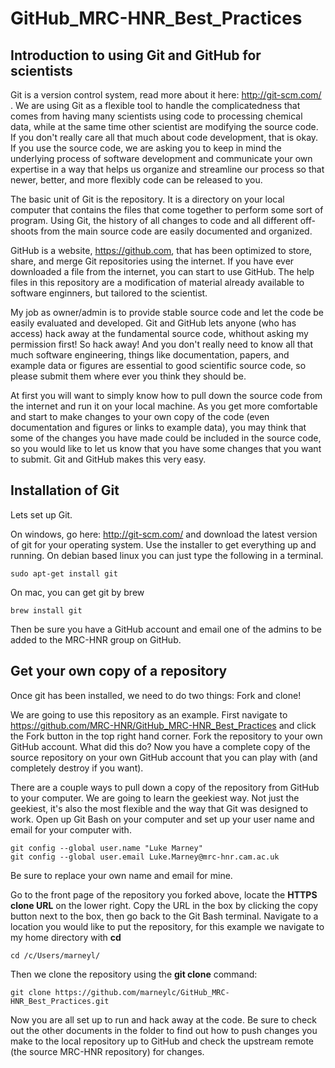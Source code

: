 GitHub_MRC-HNR_Best_Practices
=============================

Introduction to using Git and GitHub for scientists
----------------------------------------

Git is a version control system, read more about it here: http://git-scm.com/ . We are using Git as a flexible tool to handle the complicatedness that comes from having many scientists using code to processing chemical data, while at the same time other scientist are modifying the source code. If you don't really care all that much about code development, that is okay. If you use the source code, we are asking you to keep in mind the underlying process of software development and communicate your own expertise in a way that helps us organize and streamline our process so that newer, better, and more flexibly code can be released to you.

The basic unit of Git is the repository. It is a directory on your local computer that contains the files that come together to perform some sort of program. Using Git, the history of all changes to code and all different off-shoots from the main source code are easily documented and organized.

GitHub is a website, https://github.com, that has been optimized to store, share, and merge Git repositories using the internet. If you have ever downloaded a file from the internet, you can start to use GitHub. The help files in this repository are a modification of material already available to software enginners, but tailored to the scientist.

My job as owner/admin is to provide stable source code and let the code be easily evaluated and developed. Git and GitHub lets anyone (who has access) hack away at the fundamental source code, whithout asking my permission first! So hack away! And you don't really need to know all that much software engineering, things like documentation, papers, and example data or figures are essential to good scientific source code, so please submit them where ever you think they should be.

At first you will want to simply know how to pull down the source code from the internet and run it on your local machine. As you get more comfortable and start to make changes to your own copy of the code (even documentation and figures or links to example data), you may think that some of the changes you have made could be included in the source code, so you would like to let us know that you have some changes that you want to submit. Git and GitHub makes this very easy.

Installation of Git
-------------------

Lets set up Git.

On windows, go here: http://git-scm.com/ and download the latest version of git for your operating system. Use the installer to get everything up and running. On debian based linux you can just type the following in a terminal.

``` shell
sudo apt-get install git
```

On mac, you can get git by brew
``` shell
brew install git
```

Then be sure you have a GitHub account and email one of the admins to be added to the MRC-HNR group on GitHub.

Get your own copy of a repository
---------------------------------

Once git has been installed, we need to do two things: Fork and clone!

We are going to use this repository as an example. First navigate to https://github.com/MRC-HNR/GitHub_MRC-HNR_Best_Practices and click the Fork button in the top right hand corner. Fork the repository to your own GitHub account. What did this do? Now you have a complete copy of the source repository on your own GitHub account that you can play with (and completely destroy if you want).

There are a couple ways to pull down a copy of the repository from GitHub to your computer. We are going to learn the geekiest way. Not just the geekiest, it's also the most flexible and the way that Git was designed to work. Open up Git Bash on your computer and set up your user name and email for your computer with.

``` git
git config --global user.name "Luke Marney"
git config --global user.email Luke.Marney@mrc-hnr.cam.ac.uk
```

Be sure to replace your own name and email for mine.

Go to the front page of the repository you forked above, locate the **HTTPS clone URL** on the lower right. Copy the URL in the box by clicking the copy button next to the box, then go back to the Git Bash terminal. Navigate to a location you would like to put the repository, for this example we navigate to my home directory with **cd**

``` git
cd /c/Users/marneyl/
```

Then we clone the repository using the **git clone** command:

``` git
git clone https://github.com/marneylc/GitHub_MRC-HNR_Best_Practices.git
```

Now you are all set up to run and hack away at the code. Be sure to check out the other documents in the folder to find out how to push changes you make to the local repository up to GitHub and check the upstream remote (the source MRC-HNR repository) for changes.

